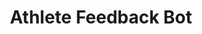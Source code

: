 ---
layout: single
title:  "Athlete Feedback Bot"
categories: Project
toc: true
toc_sticky: true
toc_label: Contents
author_profile: false
---